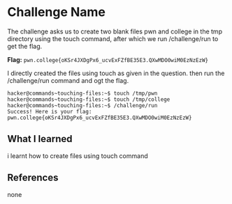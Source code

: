 # Challenge Name

The challenge asks us to create two blank files pwn and college in the tmp directory using the touch command, after which we run /challenge/run to get the flag.

**Flag:** `pwn.college{oKSr4JXDgPx6_ucvExFZfBE35E3.QXwMDO0wiM0EzNzEzW}`

I directly created the files using touch <absolute path of the file> as given in the question. then run the /challenge/run command and ogt the flag.

```
hacker@commands~touching-files:~$ touch /tmp/pwn
hacker@commands~touching-files:~$ touch /tmp/college
hacker@commands~touching-files:~$ /challenge/run
Success! Here is your flag:
pwn.college{oKSr4JXDgPx6_ucvExFZfBE35E3.QXwMDO0wiM0EzNzEzW}
```

## What I learned

i learnt how to create files using touch command 

## References

none
